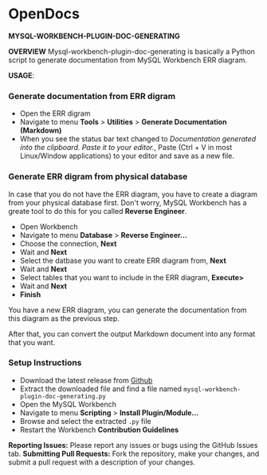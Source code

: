 ﻿# OpenDocs
**MYSQL-WORKBENCH-PLUGIN-DOC-GENERATING**


**OVERVIEW**
Mysql-workbench-plugin-doc-generating is basically a  Python script to generate documentation from MySQL Workbench ERR diagram.


**USAGE**:
### Generate documentation from ERR digram
-   Open the ERR digram
-   Navigate to menu **Tools** > **Utilities** > **Generate Documentation (Markdown)**
-   When you see the status bar text changed to _Documentation generated into the clipboard. Paste it to your editor._, Paste (Ctrl + V in most Linux/Window applications) to your editor and save as a new file.

### Generate ERR digram from physical database
In case that you do not have the ERR diagram, you have to create a diagram from your physical database first. Don't worry, MySQL Workbench has a greate tool to do this for you called **Reverse Engineer**.

-   Open Workbench
-   Navigate to menu **Database** > **Reverse Engineer...**
-   Choose the connection, **Next**
-   Wait and **Next**
-   Select the datbase you want to create ERR diagram from, **Next**
-   Wait and **Next**
-   Select tables that you want to include in the ERR diagram, **Execute>**
-   Wait and **Next**
-   **Finish**

You have a new ERR diagram, you can generate the documentation from this diagram as the previous step.

After that, you can convert the output Markdown document into any format that you want.
### Setup Instructions
-   Download the latest release from [Github](https://github.com/letrunghieu/mysql-workbench-plugin-doc-generating/releases)
-   Extract the downloaded file and find a file named `mysql-workbench-plugin-doc-generating.py`
-   Open the MySQL Workbench
-   Navigate to menu **Scripting** > **Install Plugin/Module...**
-   Browse and select the extracted `.py` file
-   Restart the Workbench
 **Contribution Guidelines**

 **Reporting Issues:** Please report any issues or bugs using the GitHub Issues tab.
  **Submitting Pull Requests:** Fork the repository, make your changes, and submit a pull request with a description of your changes.
